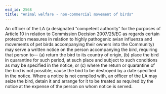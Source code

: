 ```yaml
---
esd_id: 2568
title: "Animal welfare - non-commercial movement of birds"
---
```


An officer of the LA (a designated “competent authority” for the purposes of Article 10 in relation to Commission Decision 2007/25/EC as regards certain protection measures in relation to highly pathogenic avian influenza and movements of pet birds accompanying their owners into the Community) may serve a written notice on the person accompanying the bird, requiring that person to— (a)  return the bird to its country of origin, (b)  place the bird in quarantine for such period, at such place and subject to such conditions as may be specified in the notice, or (c)  where the return or quarantine of the bird is not possible, cause the bird to be destroyed by a date specified in the notice.  Where a notice is not complied with, an officer of the LA may seize the bird, detain it and arrange for it to be treated as required by the notice at the expense of the person on whom notice is served.

